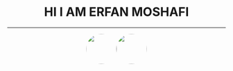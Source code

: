 <div align="center"><h1>HI I AM ERFAN MOSHAFI</h1></div>
<hr>
<div align="center"><img src="https://jw-webmagazine.com/wp-content/uploads/2020/03/Kimetsu-no-YaibaDemon-Slayer.jpg" style="width:70px;height:70px;border-radius: 50px"/><img src="https://jw-webmagazine.com/wp-content/uploads/2020/03/Kimetsu-no-YaibaDemon-Slayer.jpg" style="width:70px;height:70px;border-radius: 50px"/></div>

